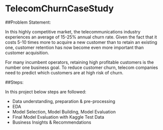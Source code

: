 # TelecomChurnCaseStudy

##Problem Statement:

In this highly competitive market, the telecommunications industry experiences an average of 15-25% annual churn rate. Given the fact that it costs 5-10 times more to acquire a new customer than to retain an existing one, customer retention has now become even more important than customer acquisition.

For many incumbent operators, retaining high profitable customers is the number one business goal. To reduce customer churn, telecom companies need to predict which customers are at high risk of churn.

##Steps:

In this project below steps are followed:
 - Data understanding, preparation & pre-processing
 - EDA
 - Model Selection, Model Building, Model Evaluation
 - Final Model Evaluation with Kaggle Test Data
 - Business Insights & Recommendations
